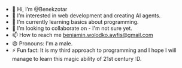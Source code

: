 - 👋 Hi, I’m @Benekzotar
- 👀 I’m interested in web development and creating AI agents.
- 🌱 I’m currently learning basics about programming.
- 💞️ I’m looking to collaborate on - I'm not sure yet.
- 📫 How to reach me beniamin.wolodko.awfis@gmail.com
- 😄 Pronouns: I'm a male.
- ⚡ Fun fact: It is my third approach to programming and I hope I will manage to learn this magic ability of 21st century :D.

<!---
Benekzotar/Benekzotar is a ✨ special ✨ repository because its `README.md` (this file) appears on your GitHub profile.
You can click the Preview link to take a look at your changes.
--->
